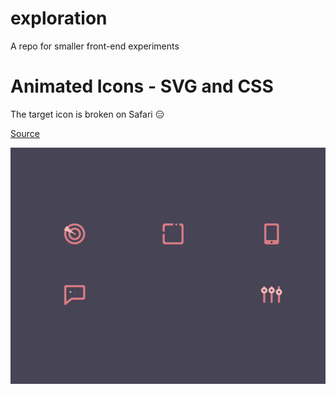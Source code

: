 # exploration

A repo for smaller front-end experiments

# Animated Icons - SVG and CSS

The target icon is broken on Safari 😑

[Source](https://sixfourthreetwo.github.io/exploration/projects/icons/index.html)


![Animated Icons](https://github.com/sixfourthreetwo/exploration/blob/master/projects/icons/animatedicon.gif?raw=true)
